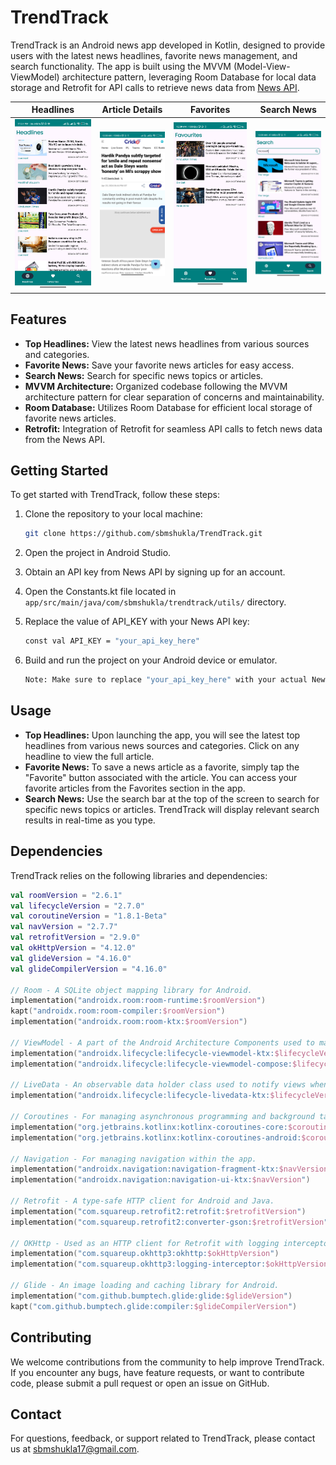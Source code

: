 # TrendTrack

TrendTrack is an Android news app developed in Kotlin, designed to provide users with the latest news headlines, favorite news management, and search functionality. The app is built using the MVVM (Model-View-ViewModel) architecture pattern, leveraging Room Database for local data storage and Retrofit for API calls to retrieve news data from [News API](https://newsapi.org/).

| Headlines | Article Details | Favorites | Search News |
|:---------:|:-------------:|:--------------:|:--------------:|
| ![Headlines](app/src/main/res/drawable/screenshot1.png) | ![Article Details](app/src/main/res/drawable/screenshot2.png) | ![Favorites](app/src/main/res/drawable/screenshot3.png) | ![Search News](app/src/main/res/drawable/screenshot4.png) |

## Features

- **Top Headlines:** View the latest news headlines from various sources and categories.
- **Favorite News:** Save your favorite news articles for easy access.
- **Search News:** Search for specific news topics or articles.
- **MVVM Architecture:** Organized codebase following the MVVM architecture pattern for clear separation of concerns and maintainability.
- **Room Database:** Utilizes Room Database for efficient local storage of favorite news articles.
- **Retrofit:** Integration of Retrofit for seamless API calls to fetch news data from the News API.

## Getting Started

To get started with TrendTrack, follow these steps:

1. Clone the repository to your local machine:

   ```bash
   git clone https://github.com/sbmshukla/TrendTrack.git

2. Open the project in Android Studio.
   
3. Obtain an API key from News API by signing up for an account.
  
4. Open the Constants.kt file located in `app/src/main/java/com/sbmshukla/trendtrack/utils/` directory.

5. Replace the value of API_KEY with your News API key:

   ```bash
   const val API_KEY = "your_api_key_here"

6. Build and run the project on your Android device or emulator.
    ```bash
   Note: Make sure to replace "your_api_key_here" with your actual News API key. This will guide users on where to place their API key within the project. Let me know if you need further assistance!

## Usage

- **Top Headlines:** Upon launching the app, you will see the latest top headlines from various news sources and categories. Click on any headline to view the full article.
- **Favorite News:** To save a news article as a favorite, simply tap the "Favorite" button associated with the article. You can access your favorite articles from the Favorites section in the app.
- **Search News:** Use the search bar at the top of the screen to search for specific news topics or articles. TrendTrack will display relevant search results in real-time as you type.

## Dependencies

  TrendTrack relies on the following libraries and dependencies:
  
  ```kotlin
  val roomVersion = "2.6.1"
  val lifecycleVersion = "2.7.0"
  val coroutineVersion = "1.8.1-Beta"
  val navVersion = "2.7.7"
  val retrofitVersion = "2.9.0"
  val okHttpVersion = "4.12.0"
  val glideVersion = "4.16.0"
  val glideCompilerVersion = "4.16.0"
  
  // Room - A SQLite object mapping library for Android.
  implementation("androidx.room:room-runtime:$roomVersion")
  kapt("androidx.room:room-compiler:$roomVersion")
  implementation("androidx.room:room-ktx:$roomVersion")
  
  // ViewModel - A part of the Android Architecture Components used to manage UI-related data in a lifecycle-conscious way.
  implementation("androidx.lifecycle:lifecycle-viewmodel-ktx:$lifecycleVersion")
  implementation("androidx.lifecycle:lifecycle-viewmodel-compose:$lifecycleVersion")
  
  // LiveData - An observable data holder class used to notify views when the underlying data changes.
  implementation("androidx.lifecycle:lifecycle-livedata-ktx:$lifecycleVersion")
  
  // Coroutines - For managing asynchronous programming and background tasks.
  implementation("org.jetbrains.kotlinx:kotlinx-coroutines-core:$coroutineVersion")
  implementation("org.jetbrains.kotlinx:kotlinx-coroutines-android:$coroutineVersion")
  
  // Navigation - For managing navigation within the app.
  implementation("androidx.navigation:navigation-fragment-ktx:$navVersion")
  implementation("androidx.navigation:navigation-ui-ktx:$navVersion")
  
  // Retrofit - A type-safe HTTP client for Android and Java.
  implementation("com.squareup.retrofit2:retrofit:$retrofitVersion")
  implementation("com.squareup.retrofit2:converter-gson:$retrofitVersion")
  
  // OKHttp - Used as an HTTP client for Retrofit with logging interceptor.
  implementation("com.squareup.okhttp3:okhttp:$okHttpVersion")
  implementation("com.squareup.okhttp3:logging-interceptor:$okHttpVersion")
  
  // Glide - An image loading and caching library for Android.
  implementation("com.github.bumptech.glide:glide:$glideVersion")
  kapt("com.github.bumptech.glide:compiler:$glideCompilerVersion")
```
## Contributing

We welcome contributions from the community to help improve TrendTrack. If you encounter any bugs, have feature requests, or want to contribute code, please submit a pull request or open an issue on GitHub.

## Contact

For questions, feedback, or support related to TrendTrack, please contact us at sbmshukla17@gmail.com.
